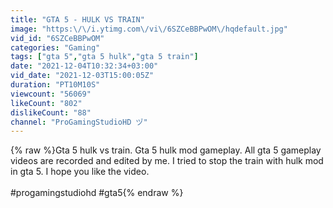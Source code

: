 ```yaml
---
title: "GTA 5 - HULK VS TRAIN"
image: "https:\/\/i.ytimg.com\/vi\/6SZCeBBPwOM\/hqdefault.jpg"
vid_id: "6SZCeBBPwOM"
categories: "Gaming"
tags: ["gta 5","gta 5 hulk","gta 5 train"]
date: "2021-12-04T10:32:34+03:00"
vid_date: "2021-12-03T15:00:05Z"
duration: "PT10M10S"
viewcount: "56069"
likeCount: "802"
dislikeCount: "88"
channel: "ProGamingStudioHD ヅ"
---
```

{% raw %}Gta 5 hulk vs train. Gta 5 hulk mod gameplay. All gta 5 gameplay videos are recorded and edited by me. I tried to stop the train with hulk mod in gta 5. I hope you like the video.<br /><br />#progamingstudiohd #gta5{% endraw %}
